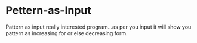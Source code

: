 # Pettern-as-Input
Pattern as input really interested program...as per you input it will show you pattern as increasing for or else decreasing form.  
